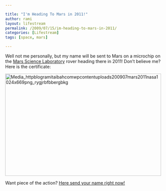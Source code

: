 ```yaml
---

title: "I'm Heading To Mars in 2011!"
author: rami
layout: lifestream 
permalink: /2009/07/15/im-heading-to-mars-in-2011/
categories: [Lifestream]
tags: [space, mars]

---
```


Well not me personally, but my name will be sent to Mars on a microchip on the <a href="http://en.wikipedia.org/wiki/Mars_Science_Laboratory" target="_blank">Mars Science Laboratory</a> rover heading there in 2011! Don&#8217;t believe me? Here is the certificate:

<p style="text-align:center;">
  <div class='p_embed p_image_embed'>
    <a href="http://139.59.20.41/wp-content/uploads/2011/12/media_httpblogramitaibahcomwpcontentuploads200907mars2011nasa1024x669png_rygjrbfbbergbkg-scaled1000.png"><img alt="Media_httpblogramitaibahcomwpcontentuploads200907mars2011nasa1024x669png_rygjrbfbbergbkg" height="327" src="http://139.59.20.41/wp-content/uploads/2011/12/media_httpblogramitaibahcomwpcontentuploads200907mars2011nasa1024x669png_rygjrbfbbergbkg-scaled1000.png?w=300" width="500" /></a>
  </div>
</p>

Want piece of the action? <a href="http://mars9.jpl.nasa.gov/msl/participate/sendyourname/index.cfm" target="_blank">Here send your name right now!</a>

